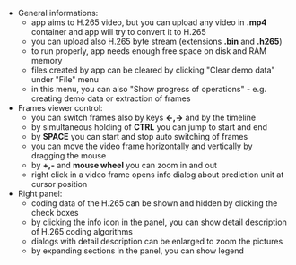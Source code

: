 ﻿* General informations:
	* app aims to H.265 video, but you can upload any video in **.mp4** container and app will try to convert it to H.265 
	* you can upload also H.265 byte stream (extensions **.bin** and **.h265**)
	* to run properly, app needs enough free space on disk and RAM memory
	* files created by app can be cleared by clicking "Clear demo data" under "File" menu
	* in this menu, you can also "Show progress of operations" - e.g. creating demo data or extraction of frames
* Frames viewer control:
	* you can switch frames also by keys **←,→** and by the timeline
	* by simultaneous holding of **CTRL** you can jump to start and end
	* by **SPACE** you can start and stop auto switching of frames
	* you can move the video frame horizontally and vertically by dragging the mouse
	* by **+,-** and **mouse wheel** you can zoom in and out
	* right click in a video frame opens info dialog about prediction unit at cursor position
* Right panel:
	* coding data of the H.265 can be shown and hidden by clicking the check boxes
	* by clicking the info icon in the panel, you can show detail description of H.265 coding algorithms
	* dialogs with detail description can be enlarged to zoom the pictures
	* by expanding sections in the panel, you can show legend